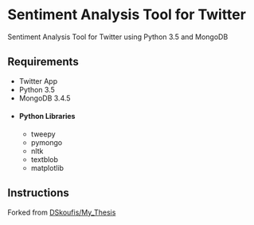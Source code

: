 # Sentiment Analysis Tool for Twitter
Sentiment Analysis Tool for Twitter using Python 3.5 and MongoDB

## Requirements
* Twitter App
* Python 3.5
* MongoDB 3.4.5
* #### Python Libraries
  * tweepy
  * pymongo
  * nltk
  * textblob
  * matplotlib

## Instructions

Forked from [DSkoufis/My_Thesis](https://github.com/DSkoufis/My_Thesis)
